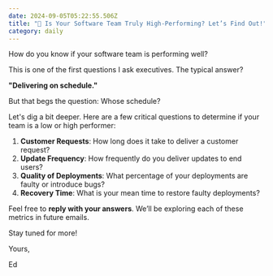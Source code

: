 ```yaml
---
date: 2024-09-05T05:22:55.506Z
title: "🚀 Is Your Software Team Truly High-Performing? Let’s Find Out!"
category: daily
---
```

How do you know if your software team is performing well?

This is one of the first questions I ask executives. The typical answer?

**"Delivering on schedule."**

But that begs the question: Whose schedule?

Let's dig a bit deeper. Here are a few critical questions to determine if your team is a low or high performer:

1. **Customer Requests**: How long does it take to deliver a customer request?
2. **Update Frequency**: How frequently do you deliver updates to end users?
3. **Quality of Deployments**: What percentage of your deployments are faulty or introduce bugs?
4. **Recovery Time**: What is your mean time to restore faulty deployments?

Feel free to **reply with your answers**. We’ll be exploring each of these metrics in future emails.

Stay tuned for more!

Yours,

Ed
